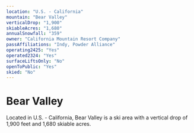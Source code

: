 ```yaml
---
location: "U.S. - California"
mountain: "Bear Valley"
verticalDrop: "1,900"
skiableAcres: "1,680"
annualSnowfall: "359"
owner: "California Mountain Resort Company"
passAffiliations: "Indy, Powder Alliance"
operating2425: "Yes"
operated2324: "Yes"
surfaceLiftsOnly: "No"
openToPublic: "Yes"
skied: "No"
---
```


# Bear Valley

Located in U.S. - California, Bear Valley is a ski area with a vertical drop of 1,900 feet and 1,680 skiable acres.